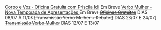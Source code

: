 [Corpo e Voz - Oficina Gratuíta com Priscila Ioli](https://www.google.com) Em Breve 
[Verbo Mulher - Nova Temporada de Apresentações ](https://www.google.com) Em Breve
~~[Oficinas Gratuítas]()~~ DIAS 08/07 À 11/08 
~~[Transmissão Verbo Mulher + Debate()~~ DIAS 23/07 E 24/07] 
~~[Transmissão Verbo Mulher]()~~ DIAS 12/07 E 13/07 
